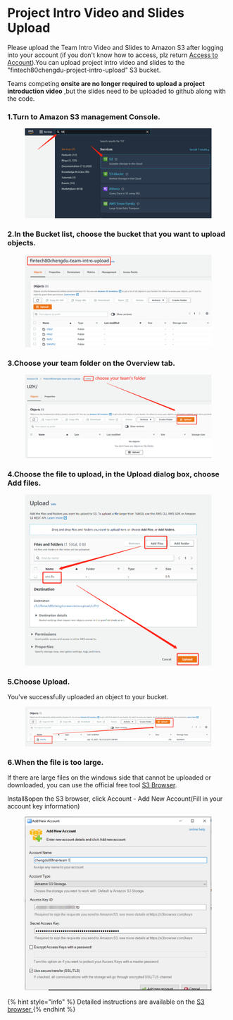 # Project Intro Video and Slides Upload

Please upload the Team Intro Video and Slides to Amazon S3 after logging into your account (if you don't know how to access, plz return [Access to Account](../sign-console.md)).You can upload project intro video and slides to the "fintech80chengdu-project-intro-upload" S3 bucket.&#x20;

Teams competing **onsite are no longer required to upload a project introduction video** ,but the slides need to be uploaded to github along with the code.

### 1.Turn to Amazon S3 management Console.

<figure><img src="../../../.gitbook/assets/20.png" alt=""><figcaption></figcaption></figure>

### 2.In the Bucket list, choose the bucket that you want to upload objects.

<figure><img src="../../../.gitbook/assets/5.png" alt=""><figcaption></figcaption></figure>

### 3.Choose your team folder on the Overview tab.

<figure><img src="../../../.gitbook/assets/6.png" alt=""><figcaption></figcaption></figure>

### 4.Choose the file to upload, in the Upload dialog box, choose Add files.

<figure><img src="../../../.gitbook/assets/7.png" alt=""><figcaption></figcaption></figure>

### 5.Choose Upload.

You've successfully uploaded an object to your bucket.

<figure><img src="../../../.gitbook/assets/8.png" alt=""><figcaption></figcaption></figure>

### 6.When the file is too large.

If there are large files on the windows side that cannot be uploaded or downloaded,  you can use the official free tool [S3 Browser](https://s3browser.com/download/s3browser-9-2-1.exe).

Install\&open the S3 browser, click Account - Add New Account(Fill in your account key information)

<figure><img src="../../../.gitbook/assets/9.jpg" alt=""><figcaption></figcaption></figure>

{% hint style="info" %}
Detailed instructions are available on the [S3 browser ](https://s3browser.com/s3browser-first-run.aspx)
{% endhint %}

